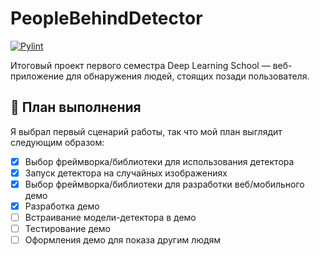 # PeopleBehindDetector
[![Pylint](https://github.com/NetherQuartz/PeopleBehindDetector/actions/workflows/pylint.yml/badge.svg)](https://github.com/NetherQuartz/PeopleBehindDetector/actions/workflows/pylint.yml)

Итоговый проект первого семестра Deep Learning School — веб-приложение для обнаружения людей, стоящих позади пользователя.

## :bookmark_tabs: План выполнения
Я выбрал первый сценарий работы, так что мой план выглядит следующим образом:

- [X] Выбор фреймворка/библиотеки для использования детектора 
- [X] Запуск детектора на случайных изображениях
- [X] Выбор фреймворка/библиотеки для разработки веб/мобильного демо
- [X] Разработка демо
- [ ] Встраивание модели-детектора в демо
- [ ] Тестирование демо
- [ ] Оформления демо для показа другим людям
